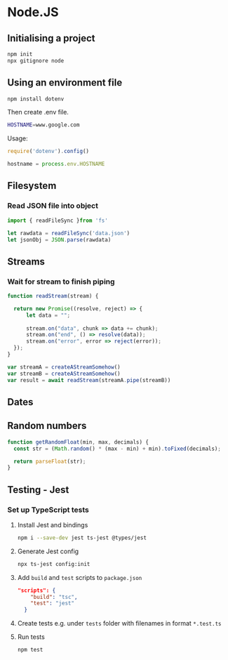 # Node.JS

## Initialising a project

```bash
npm init
npx gitignore node 
```

## Using an environment file

```bash
npm install dotenv
```

Then create .env file.

```bash
HOSTNAME=www.google.com
```

Usage:

```javascript
require('dotenv').config()

hostname = process.env.HOSTNAME
```

## Filesystem

### Read JSON file into object

```javascript
import { readFileSync }from 'fs'

let rawdata = readFileSync('data.json')
let jsonObj = JSON.parse(rawdata)
```



## Streams

### Wait for stream to finish piping

```javascript
function readStream(stream) {

  return new Promise((resolve, reject) => {
      let data = "";
      
      stream.on("data", chunk => data += chunk);
      stream.on("end", () => resolve(data));
      stream.on("error", error => reject(error));
  });
}

var streamA = createAStreamSomehow()
var streamB = createAStreamSomehow()
var result = await readStream(streamA.pipe(streamB))
```

## Dates

## Random numbers

```javascript
function getRandomFloat(min, max, decimals) {
  const str = (Math.random() * (max - min) + min).toFixed(decimals);

  return parseFloat(str);
}
```

## Testing - Jest

### Set up TypeScript tests

1. Install Jest and bindings
   ```bash
   npm i --save-dev jest ts-jest @types/jest
   ```

2. Generate Jest config
   ```bash
   npx ts-jest config:init
   ```

3. Add `build` and `test` scripts to `package.json`
   ```json
   "scripts": {
       "build": "tsc",
       "test": "jest"
     }
   ```

4. Create tests e.g. under `tests` folder with filenames in format `*.test.ts`

5. Run tests
   ```bash
   npm test
   ```

   
